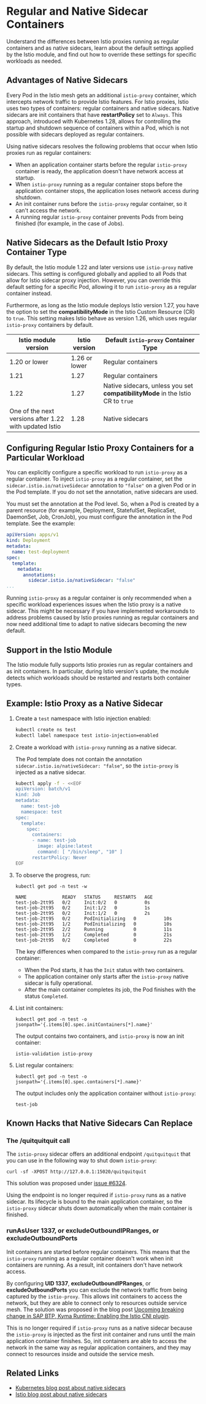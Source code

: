 # Regular and Native Sidecar Containers
Understand the differences between Istio proxies running as regular containers and as native sidecars, learn about the default settings applied by the Istio module, and find out how to override these settings for specific workloads as needed.

## Advantages of Native Sidecars

Every Pod in the Istio mesh gets an additional `istio-proxy` container, which intercepts network traffic to provide Istio features. For Istio proxies, Istio uses two types of containers: regular containers and native sidecars. Native sidecars are init containers that have **restartPolicy** set to `Always`. This approach, introduced with Kubernetes 1.28, allows for controlling the startup and shutdown sequence of containers within a Pod, which is not possible with sidecars deployed as regular containers.

Using native sidecars resolves the following problems that occur when Istio proxies run as regular containers:
- When an application container starts before the regular `istio-proxy` container is ready, the application doesn't have network access at startup.
- When `istio-proxy` running as a regular container stops before the application container stops, the application loses network access during shutdown.
- An init container runs before the `istio-proxy` regular container, so it can't access the network.
- A running regular `istio-proxy` container prevents Pods from being finished (for example, in the case of Jobs).

## Native Sidecars as the Default Istio Proxy Container Type

By default, the Istio module 1.22 and later versions use `istio-proxy` native sidecars. This setting is configured globally and applied to all Pods that allow for Istio sidecar proxy injection. However, you can override this default setting for a specific Pod, allowing it to run `istio-proxy` as a regular container instead.

Furthermore, as long as the Istio module deploys Istio version 1.27, you have the option to set the **compatibilityMode** in the Istio Custom Resource (CR) to `true`. This setting makes Istio behave as version 1.26, which uses regular `istio-proxy` containers by default.

Istio module version | Istio version | Default `istio-proxy` Container Type
---------|----------|---------
 1.20 or lower | 1.26 or lower | Regular containers
 1.21 | 1.27 | Regular containers
 1.22 | 1.27 | Native sidecars, unless you set **compatibilityMode** in the Istio CR to `true`
 One of the next versions after 1.22 with updated Istio | 1.28 | Native sidecars

## Configuring Regular Istio Proxy Containers for a Particular Workload

You can explicitly configure a specific workload to run `istio-proxy` as a regular  container. To inject `istio-proxy` as a regular container, set the `sidecar.istio.io/nativeSidecar` annotation to `"false"` on a given Pod or in the Pod template. If you do not set the annotation, native sidecars are used.

You must set the annotation at the Pod level. So, when a Pod is created by a parent resource (for example, Deployment, StatefulSet, ReplicaSet, DaemonSet, Job, CronJob), you must configure the annotation in the Pod template. See the example:

```yaml
apiVersion: apps/v1
kind: Deployment
metadata:
  name: test-deployment
spec:
  template:
    metadata:
      annotations:
        sidecar.istio.io/nativeSidecar: "false"
...
```

Running `istio-proxy` as a regular container is only recommended when a specific workload experiences issues when the Istio proxy is a native sidecar. This might be necessary if you have implemented workarounds to address problems caused by Istio proxies running as regular containers and now need additional time to adapt to native sidecars becoming the new default.

## Support in the Istio Module

The Istio module fully supports Istio proxies run as regular containers and as init containers. In particular, during Istio version's update, the module detects which workloads should be restarted and restarts both container types.

## Example: Istio Proxy as a Native Sidecar

1. Create a `test` namespace with Istio injection enabled:

    ```bash
    kubectl create ns test
    kubectl label namespace test istio-injection=enabled
    ```

2. Create a workload with `istio-proxy` running as a native sidecar. 

    The Pod template does not contain the annotation `sidecar.istio.io/nativeSidecar: "false"`, so the `istio-proxy` is injected as a native sidecar.

    ```bash
    kubectl apply -f - <<EOF
    apiVersion: batch/v1
    kind: Job
    metadata:
      name: test-job
      namespace: test
    spec:
      template:
        spec:
          containers:
          - name: test-job
            image: alpine:latest
            command: [ "/bin/sleep", "10" ]
          restartPolicy: Never
    EOF
    ```

3. To observe the progress, run:
    ```
    kubectl get pod -n test -w
    ```

    ```
    NAME             READY   STATUS     RESTARTS   AGE
    test-job-2tt95   0/2     Init:0/2   0          0s
    test-job-2tt95   0/2     Init:1/2   0          1s
    test-job-2tt95   0/2     Init:1/2   0          2s
    test-job-2tt95   0/2     PodInitializing   0          10s
    test-job-2tt95   1/2     PodInitializing   0          10s
    test-job-2tt95   2/2     Running           0          11s
    test-job-2tt95   1/2     Completed         0          21s
    test-job-2tt95   0/2     Completed         0          22s
    ```

    The key differences when compared to the `istio-proxy` run as a regular container:
    - When the Pod starts, it has the `Init` status with two containers.
    - The application container only starts after the `istio-proxy` native sidecar is fully operational.
    - After the main container completes its job, the Pod finishes with the status `Completed`.

4. List init containers:

    ```
    kubectl get pod -n test -o jsonpath='{.items[0].spec.initContainers[*].name}'
    ```
    The output contains two containers, and `istio-proxy` is now an init container:
    
    ```
    istio-validation istio-proxy
    ```

5. List regular containers:

    ```
    kubectl get pod -n test -o jsonpath='{.items[0].spec.containers[*].name}'
    ```

    The output includes only the application container without `istio-proxy`:

    ```
    test-job
    ```

## Known Hacks that Native Sidecars Can Replace

### The /quitquitquit call

The `istio-proxy` sidecar offers an additional endpoint `/quitquitquit` that you can use in the following way to shut down `istio-proxy`:

```
curl -sf -XPOST http://127.0.0.1:15020/quitquitquit
```
This solution was proposed under [issue #6324](https://github.com/istio/istio/issues/6324#issuecomment-533923427).

Using the endpoint is no longer required if `istio-proxy` runs as a native sidecar. Its lifecycle is bound to the main application container, so the `istio-proxy` sidecar shuts down automatically when the main container is finished.

### runAsUser 1337, or excludeOutboundIPRanges, or excludeOutboundPorts

Init containers are started before regular containers. This means that the `istio-proxy` running as a regular container doesn't work when init containers are running. As a result, init containers don't have network access.

By configuring **UID 1337**, **excludeOutboundIPRanges**, or **excludeOutboundPorts** you can exclude the network traffic from being captured by the `istio-proxy`. This allows init containers to access the network, but they are able to connect only to resources outside service mesh. The solution was proposed in the blog post [Upcoming breaking change in SAP BTP, Kyma Runtime: Enabling the Istio CNI plugin](https://community.sap.com/t5/technology-blog-posts-by-sap/upcoming-breaking-change-in-sap-btp-kyma-runtime-enabling-the-istio-cni/ba-p/13550765).

This is no longer required if `istio-proxy` runs as a native sidecar because the `istio-proxy` is injected as the first init container and runs until the main application container finishes. So, init containers are able to access the network in the same way as regular application containers, and they may connect to resources inside and outside the service mesh.

## Related Links

- [Kubernetes blog post about native sidecars](https://kubernetes.io/blog/2023/08/25/native-sidecar-containers/)
- [Istio blog post about native sidecars](https://istio.io/latest/blog/2023/native-sidecars/)
